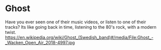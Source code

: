 # Ghost
Have you ever seen one of their music videos, or listen to one of their tracks?
Its like going back in time, listening to the 80's rock, with a modern twist.
https://en.wikipedia.org/wiki/Ghost_(Swedish_band)#/media/File:Ghost_-_Wacken_Open_Air_2018-4997.jpg
